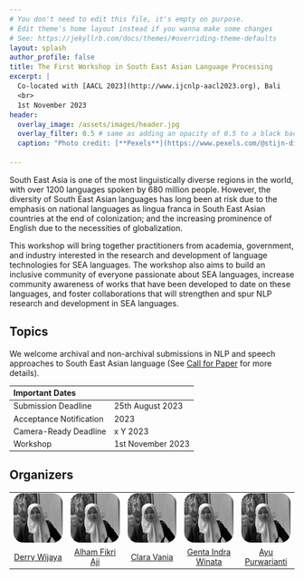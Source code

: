 ```yaml
---
# You don't need to edit this file, it's empty on purpose.
# Edit theme's home layout instead if you wanna make some changes
# See: https://jekyllrb.com/docs/themes/#overriding-theme-defaults
layout: splash
author_profile: false
title: The First Workshop in South East Asian Language Processing
excerpt: |
  Co-located with [AACL 2023](http://www.ijcnlp-aacl2023.org), Bali
  <br>
  1st November 2023
header:
  overlay_image: /assets/images/header.jpg
  overlay_filter: 0.5 # same as adding an opacity of 0.5 to a black background
  caption: "Photo credit: [**Pexels**](https://www.pexels.com/@stijn-dijkstra-1306815/)"

---
```


South East Asia is one of the most linguistically diverse regions in the world, with over 1200 languages spoken by 680 million people. However, the diversity of South East Asian languages has long been at risk due to the emphasis on national languages as lingua franca in South East Asian countries at the end of colonization; and the increasing prominence of English due to the necessities of globalization. 

This workshop will bring together practitioners from academia, government, and industry interested in the research and development of language technologies for SEA languages. The workshop also aims to build an inclusive community of everyone passionate about SEA languages, increase community awareness of works that have been developed to date on these languages, and foster collaborations that will strengthen and spur NLP research and development in SEA languages. 

## Topics

We welcome archival and non-archival submissions in NLP and speech approaches to South East Asian language (See [Call for Paper](https://sealp-workshop.github.io/calls) for more details). 

| Important Dates |  |
| :---  | :--- |
| Submission Deadline | 25th August 2023 |
| Acceptance Notification |  2023 |
| Camera-Ready Deadline | x Y 2023 |
| Workshop | 1st November 2023 |


## Organizers

<table>
    <tbody>
        <tr>
            <td width="20%"><img src="assets/images/derry.jpg" width="200px" style="border-radius: 20%"></td>
            <td width="20%"><img src="assets/images/derry.jpg" width="200px" style="border-radius: 20%"></td>
            <td width="20%"><img src="assets/images/derry.jpg" width="200px" style="border-radius: 20%"></td>
            <td width="20%"><img src="assets/images/derry.jpg" width="200px" style="border-radius: 20%"></td>
            <td width="20%"><img src="assets/images/derry.jpg" width="200px" style="border-radius: 20%"></td>
        </tr>
        <tr>
            <td style="text-align:center"><a href="https://derrywijaya.github.io/web/">Derry Wijaya</a></td>
            <td style="text-align:center"><a href="https://derrywijaya.github.io/web/">Alham Fikri Aji</a></td>
            <td style="text-align:center"><a href="https://derrywijaya.github.io/web/">Clara Vania</a></td>
            <td style="text-align:center"><a href="https://derrywijaya.github.io/web/">Genta Indra Winata</a></td>
            <td style="text-align:center"><a href="https://derrywijaya.github.io/web/">Ayu Purwarianti</a></td>
        </tr>
    </tbody>
</table>
